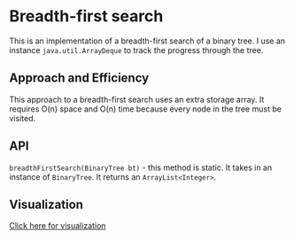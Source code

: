 # Breadth-first search

This is an implementation of a breadth-first search of a binary tree. I use an instance `java.util.ArrayDeque` to track the progress through the tree.

## Approach and Efficiency

This approach to a breadth-first search uses an extra storage array. It requires O(n) space and O(n) time because every node in the tree must be visited.

## API

`breadthFirstSearch(BinaryTree bt)` - this method is static. It takes in an instance of `BinaryTree`. It returns an `ArrayList<Integer>`.

## Visualization

[Click here for visualization](https://github.com/bhlieberman/data-structures-and-algorithms/blob/main/java/datastructures/bfs.png)
